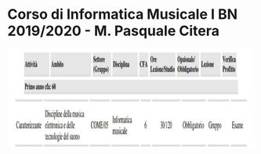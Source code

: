 Corso di Informatica Musicale I BN 2019/2020 - M. Pasquale Citera
========

<img src="https://github.com/SMERM/BN-Velitchkova/blob/master/Programma%20di%20studi/intestazione.jpeg" height="100">

<img src="https://github.com/SMERM/BN-Velitchkova/blob/master/Programma%20di%20studi/informatica_IBN.jpeg" height="100">

